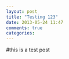 ```yaml
---
layout: post
title: "Testing 123"
date: 2013-05-24 11:47
comments: true
categories: 
---
```


#this is a test post

